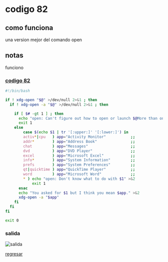 # codigo 82
## como funciona
una version mejor del comando open

## notas
funciono

### [codigo 82](Recipes/82open2.sh)

```bash
#!/bin/bash

if ! xdg-open "$@" >/dev/null 2>&1 ; then
  if ! xdg-open -a "$@" >/dev/null 2>&1 ; then

    if [ $# -gt 1 ] ; then
      echo "open: Can't figure out how to open or launch $@More than one program not supported" >&2
      exit 1
    else
        case $(echo $1 | tr '[:upper:]' '[:lower:]') in
        activ*|cpu   ) app="Activity Monitor"           ;;
        addr*        ) app="Address Book"               ;;
        chat         ) app="Messages"                   ;;
        dvd          ) app="DVD Player"                 ;;
        excel        ) app="Microsoft Excel"            ;;
        info*        ) app="System Information"         ;;
        prefs        ) app="System Preferences"         ;;
        qt|quicktime ) app="QuickTime Player"           ;;
        word         ) app="Microsoft Word"             ;;        
        * ) echo "open: Don't know what to do with $1" >&2
            exit 1
      esac
      echo "You asked for $1 but I think you mean $app." >&2
      xdg-open -a "$app"
    fi
  fi
fi

exit 0
```
### salida 
![salida](Salidas/82.png)

[regresar](README.md)